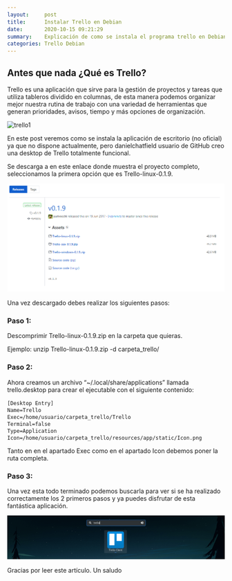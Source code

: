 ```yaml
---
layout:     post
title:      Instalar Trello en Debian
date:       2020-10-15 09:21:29
summary:    Explicación de como se instala el programa trello en Debian.
categories: Trello Debian
---
```


## Antes que nada ¿Qué es Trello?

Trello es una aplicación que sirve para la gestión de proyectos y tareas que utiliza tableros dividido en columnas, de esta manera podemos organizar mejor nuestra rutina de  trabajo con una variedad de herramientas que generan prioridades, avisos, tiempo y más opciones de organización.

![trello1](https://github.com/juanlu-millan/juanlumillan-blog/blob/master/_images/trello/trello1.pngtrello1.png)

En este post veremos como se instala la aplicación de escritorio (no oficial) ya que no dispone actualmente, pero danielchatfield usuario de GitHub creo una desktop de Trello totalmente funcional.

Se descarga a  en este enlace donde muestra el proyecto completo, seleccionamos la primera opción que es Trello-linux-0.1.9.


![trello2](https://github.com/juanlu-millan/juanlumillan-blog/blob/master/_images/trello/trello2.png)

Una vez descargado debes realizar los siguientes pasos:

### Paso 1:

Descomprimir Trello-linux-0.1.9.zip en la carpeta que quieras.

Ejemplo: unzip Trello-linux-0.1.9.zip -d carpeta_trello/

### Paso 2:

Ahora creamos un archivo  “~/.local/share/applications” llamada trello.desktop para crear el ejecutable con el siguiente contenido:

```
[Desktop Entry]
Name=Trello
Exec=/home/usuario/carpeta_trello/Trello
Terminal=false
Type=Application
Icon=/home/usuario/carpeta_trello/resources/app/static/Icon.png
```

Tanto en en el apartado Exec como en el apartado Icon debemos poner la ruta completa.

### Paso 3:

Una vez esta todo terminado podemos buscarla para ver si se ha realizado correctamente los 2 primeros pasos y ya puedes disfrutar de esta fantástica aplicación.


![trello3](https://github.com/juanlu-millan/juanlumillan-blog/blob/master/_images/trello/trello3.png)

Gracias por leer este artículo. Un saludo

